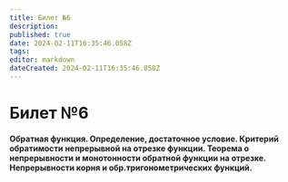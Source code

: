 ```yaml
---
title: Билет №6
description: 
published: true
date: 2024-02-11T16:35:46.058Z
tags: 
editor: markdown
dateCreated: 2024-02-11T16:35:46.058Z
---
```


# Билет №6
#### Обратная функция. Определение, достаточное условие. Критерий обратимости непрерывной на отрезке  функции. Теорема о непрерывности и монотонности обратной функции на отрезке.  Непрерывности корня и обр.тригонометрических функций.

